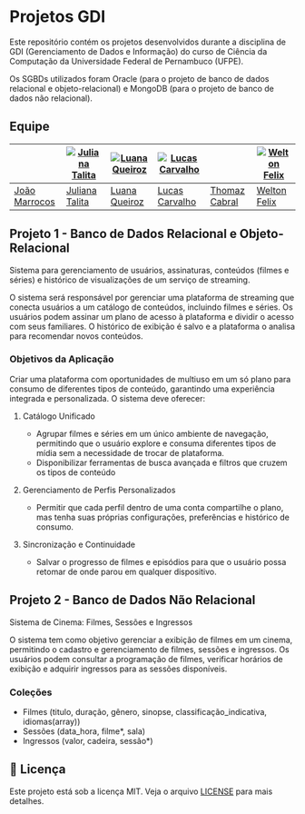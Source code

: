 # Projetos GDI

Este repositório contém os projetos desenvolvidos durante a disciplina de GDI
(Gerenciamento de Dados e Informação) do curso de Ciência da Computação da
Universidade Federal de Pernambuco (UFPE).

Os SGBDs utilizados foram Oracle (para o projeto de banco de dados relacional
e objeto-relacional) e MongoDB (para o projeto de banco de dados não relacional).

## Equipe

|  | [![Juliana Talita](https://avatars.githubusercontent.com/u/136332496?v=4&s=70)](https://github.com/julianatalita) | [![Luana Queiroz](https://avatars.githubusercontent.com/u/136331050?v=4&s=70)](https://github.com/luana-queiroz) | [![Lucas Carvalho](https://avatars.githubusercontent.com/u/131834120?v=4&s=70)](https://github.com/LucasSilvaa0) |  | [![Welton Felix](https://avatars.githubusercontent.com/u/52381662?v=4&s=70)](https://github.com/weltonfelix) |
| ------------------------------------------------------------------------------------------------------- | ----------------------------------------------------------------------------------------------------------------- | ---------------------------------------------------------------------------------------------------------------- | ---------------------------------------------------------------------------------------------------------------- | --------------------------------------------------------------------------------------------------------------- | ------------------------------------------------------------------------------------------------------------ |
| [João Marrocos](https://github.com/jlsm2)                                                               | [Juliana Talita](https://github.com/julianatalita)                                                                | [Luana Queiroz](https://github.com/luana-queiroz)                                                                | [Lucas Carvalho](https://github.com/LucasSilvaa0)                                                                | [Thomaz Cabral](https://github.com/thomazcabral)                                                                | [Welton Felix](https://github.com/weltonfelix)                                                               |

## Projeto 1 - Banco de Dados Relacional e Objeto-Relacional

Sistema para gerenciamento de usuários, assinaturas, conteúdos (filmes e séries)
e histórico de visualizações de um serviço de streaming.

O sistema será responsável por gerenciar uma plataforma de streaming que conecta
usuários a um catálogo de conteúdos, incluindo filmes e séries. Os usuários podem
assinar um plano de acesso à plataforma e dividir o acesso com seus familiares.
O histórico de exibição é salvo e a plataforma o analisa para recomendar novos conteúdos.

### Objetivos da Aplicação

Criar uma plataforma com oportunidades de multiuso em um só plano para consumo de
diferentes tipos de conteúdo, garantindo uma experiência integrada e personalizada.
O sistema deve oferecer:

1. Catálogo Unificado
   - Agrupar filmes e  séries em um único ambiente de navegação, permitindo que o
     usuário explore e consuma diferentes tipos de mídia sem a necessidade de trocar de plataforma.
   - Disponibilizar ferramentas de busca avançada e filtros que cruzem os tipos de conteúdo

2. Gerenciamento de Perfis Personalizados
   - Permitir que cada perfil dentro de uma conta compartilhe o plano, mas tenha
     suas próprias configurações, preferências e histórico de consumo.

3. Sincronização e Continuidade
   - Salvar o progresso de filmes e episódios para que o usuário possa retomar de
     onde parou em qualquer dispositivo.

## Projeto 2 - Banco de Dados Não Relacional

Sistema de Cinema: Filmes, Sessões e Ingressos

O sistema tem como objetivo gerenciar a exibição de filmes em um cinema, permitindo
o cadastro e gerenciamento de filmes, sessões e ingressos. Os usuários podem consultar
a programação de filmes, verificar horários de exibição e adquirir ingressos para as sessões disponíveis.

### Coleções

- Filmes (titulo, duração, gênero, sinopse, classificação_indicativa, idiomas(array))
- Sessões (data_hora, filme*, sala)
- Ingressos (valor, cadeira, sessão*)

## 📝 Licença

Este projeto está sob a licença MIT. Veja o arquivo [LICENSE](LICENSE) para mais detalhes.
